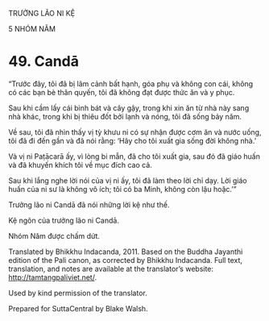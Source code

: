 TRƯỞNG LÃO NI KỆ

5 NHÓM NĂM

# 49\. Candā

“Trước đây, tôi đã bị lâm cảnh bất hạnh, góa phụ và không con cái, không có các bạn bè thân quyến, tôi đã không đạt được thức ăn và y phục.

Sau khi cầm lấy cái bình bát và cây gậy, trong khi xin ăn từ nhà này sang nhà khác, trong khi bị thiêu đốt bởi lạnh và nóng, tôi đã sống bảy năm.

Về sau, tôi đã nhìn thấy vị tỳ khưu ni có sự nhận được cơm ăn và nước uống, tôi đã đi đến gần và đã nói rằng: ‘Hãy cho tôi xuất gia sống đời không nhà.’

Và vị ni Paṭācarā ấy, vì lòng bi mẫn, đã cho tôi xuất gia, sau đó đã giáo huấn và đã khuyến khích tôi về mục đích cao cả.

Sau khi lắng nghe lời nói của vị ni ấy, tôi đã làm theo lời chỉ dạy. Lời giáo huấn của ni sư là không vô ích; tôi có ba Minh, không còn lậu hoặc.’”

Trưởng lão ni Candā đã nói những lời kệ như thế.

Kệ ngôn của trưởng lão ni Candā.

Nhóm Năm được chấm dứt.

Translated by Bhikkhu Indacanda, 2011. Based on the Buddha Jayanthi edition of the Pali canon, as corrected by Bhikkhu Indacanda. Full text, translation, and notes are available at the translator’s website: http://tamtangpaliviet.net/.

Used by kind permission of the translator.

Prepared for SuttaCentral by Blake Walsh.